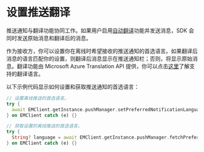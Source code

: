 # 设置推送翻译 

推送通知与翻译功能协同工作。如果用户启用[自动翻译](message_translation.html)功能并发送消息，SDK 会同时发送原始消息和翻译后的消息。

作为接收方，你可以设置你在离线时希望接收的推送通知的首选语言。如果翻译后消息的语言匹配你的设置，则翻译后消息显示在推送通知栏；否则，将显示原始消息。翻译功能由 Microsoft Azure Translation API 提供，你可以点击[这里](https://learn.microsoft.com/zh-cn/azure/ai-services/translator/language-support)了解支持的翻译语言。

以下示例代码显示如何设置和获取推送通知的首选语言：

```dart
// 设置离线推送的首选语言。
try {
  await EMClient.getInstance.pushManager.setPreferredNotificationLanguage('en');
} on EMClient catch (e) {}

// 获取设置的离线推送的首选语言。
try {
  String? language = await EMClient.getInstance.pushManager.fetchPreferredNotificationLanguage();
} on EMClient catch (e) {}
```